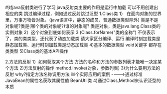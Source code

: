 #对java反射类进行了学习
java反射类主要的作用是运行中加载
可以不用创建出相应的类
跳过编译过程，例如通过反射跳过泛型
1.Class类
  1） 在面向对象的世界里，万事万物皆对象。（java语言中，静态的成员、普通数据类型除外)
   类是不是对象呢?类是(哪个类的对象呢?)谁的对象呢?
   类是对象，类是java.lang.Class类的实例对象
  2）这个对象到底如何表示
  3 )Class.forName("类的全称")
       不仅表示了，类的类类型，还代表了动态加载类
       请大家区分编译、运行
       编译时刻加载类是静态加载类、运行时刻加载类是动态加载类
  4)基本的数据类型
      void关键字  都存在类类型 
  5)Class类的基本API操作
  
2.方法的反射
1）如何获取某个方法
    方法的名称和方法的参数列表才能唯一决定某个方法
2)方法反射的操作
   method.invoke(对象，参数列表)
3)为什么要用方法的反射
    why?指定方法名称调用方法
    举个实际应用的案例  ---->通过标准JavaBean的属性名获取其属性值
    BeanUtil类
4)通过Class,Method来认识泛型的本质